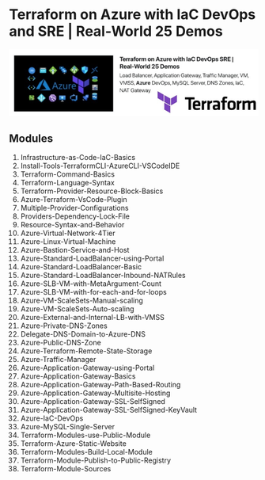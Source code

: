 # Terraform on Azure with IaC DevOps and SRE | Real-World 25 Demos
![Terraform on Azure with IaC DevOps and SRE | Real-World 25 Demos](p1.jpg)

##  Modules
01. Infrastructure-as-Code-IaC-Basics
02. Install-Tools-TerraformCLI-AzureCLI-VSCodeIDE
3. Terraform-Command-Basics
4. Terraform-Language-Syntax
5. Terraform-Provider-Resource-Block-Basics
6. Azure-Terraform-VsCode-Plugin
7. Multiple-Provider-Configurations
8. Providers-Dependency-Lock-File
9. Resource-Syntax-and-Behavior
10. Azure-Virtual-Network-4Tier
11. Azure-Linux-Virtual-Machine
12. Azure-Bastion-Service-and-Host
13. Azure-Standard-LoadBalancer-using-Portal
14. Azure-Standard-LoadBalancer-Basic
15. Azure-Standard-LoadBalancer-Inbound-NATRules
16. Azure-SLB-VM-with-MetaArgument-Count
17. Azure-SLB-VM-with-for-each-and-for-loops
18. Azure-VM-ScaleSets-Manual-scaling
19. Azure-VM-ScaleSets-Auto-scaling
20. Azure-External-and-Internal-LB-with-VMSS
21. Azure-Private-DNS-Zones
22. Delegate-DNS-Domain-to-Azure-DNS
23. Azure-Public-DNS-Zone
24. Azure-Terraform-Remote-State-Storage
25. Azure-Traffic-Manager
26. Azure-Application-Gateway-using-Portal
27. Azure-Application-Gateway-Basics
28. Azure-Application-Gateway-Path-Based-Routing
29. Azure-Application-Gateway-Multisite-Hosting
30. Azure-Application-Gateway-SSL-SelfSigned
31. Azure-Application-Gateway-SSL-SelfSigned-KeyVault
32. Azure-IaC-DevOps
33. Azure-MySQL-Single-Server
34. Terraform-Modules-use-Public-Module
35. Terraform-Azure-Static-Website
36. Terraform-Modules-Build-Local-Module
37. Terraform-Module-Publish-to-Public-Registry
38. Terraform-Module-Sources

